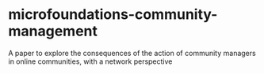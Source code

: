 # microfoundations-community-management
A paper to explore the consequences of the action of community managers in online communities, with a network perspective
